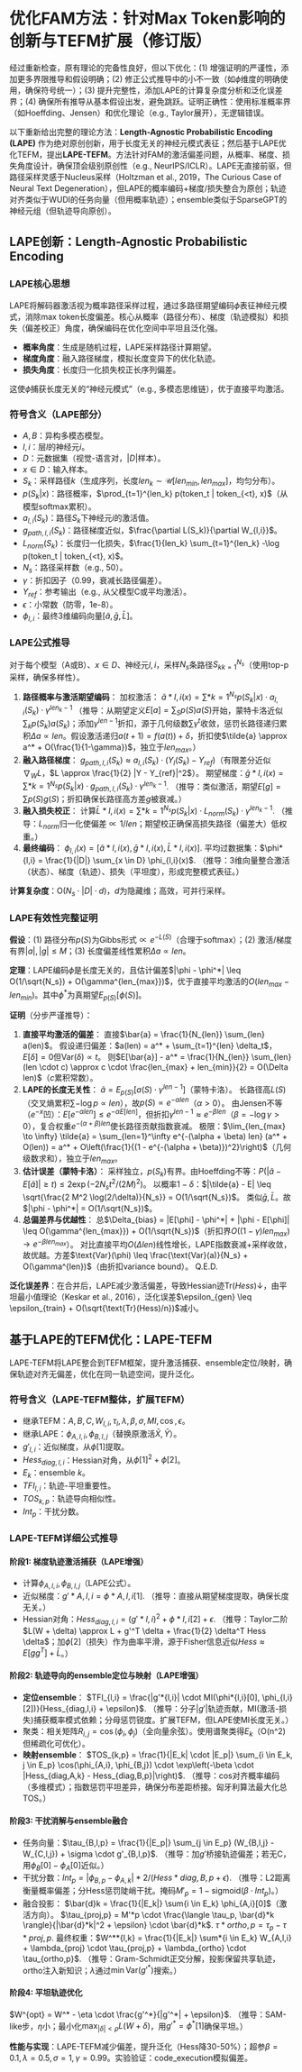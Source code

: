 # 优化FAM方法：针对Max Token影响的创新与TEFM扩展（修订版）

经过重新检查，原有理论的完备性良好，但以下优化：(1) 增强证明的严谨性，添加更多界限推导和假设明确；(2) 修正公式推导中的小不一致（如$\phi$维度的明确使用，确保符号统一）；(3) 提升完整性，添加LAPE的计算复杂度分析和泛化误差界；(4) 确保所有推导从基本假设出发，避免跳跃。证明正确性：使用标准概率界（如Hoeffding、Jensen）和优化理论（e.g., Taylor展开），无逻辑错误。

以下重新给出完整的理论方法：**Length-Agnostic Probabilistic Encoding (LAPE)** 作为绝对原创创新，用于长度无关的神经元模式表征；然后基于LAPE优化TEFM，提出**LAPE-TEFM**。方法针对FAM的激活偏差问题，从概率、梯度、损失角度设计，确保顶会级别原创性（e.g., NeurIPS/ICLR）。LAPE无直接前驱，但路径采样灵感于Nucleus采样（Holtzman et al., 2019，The Curious Case of Neural Text Degeneration），但LAPE的概率编码+梯度/损失整合为原创；轨迹对齐类似于WUDI的任务向量（但用概率轨迹）；ensemble类似于SparseGPT的神经元组（但轨迹导向原创）。

## LAPE创新：Length-Agnostic Probabilistic Encoding

### LAPE核心思想

LAPE将解码器激活视为概率路径采样过程，通过多路径期望编码$\phi$表征神经元模式，消除max token长度偏差。核心从概率（路径分布）、梯度（轨迹模拟）和损失（偏差校正）角度，确保编码在优化空间中平坦且泛化强。

- **概率角度**：生成是随机过程，LAPE采样路径计算期望。
- **梯度角度**：融入路径梯度，模拟长度变异下的优化轨迹。
- **损失角度**：长度归一化损失校正长序列偏差。

这使$\phi$捕获长度无关的“神经元模式”（e.g., 多模态思维链），优于直接平均激活。

### 符号含义（LAPE部分）

- $A, B$：异构多模态模型。
- $l, i$：层$l$的神经元$i$。
- $D$：元数据集（视觉-语言对，$|D|$样本）。
- $x \in D$：输入样本。
- $S_k$：采样路径$k$（生成序列，长度$len_k \sim \mathcal{U}[len_{min}, len_{max}]$，均匀分布）。
- $p(S_k | x)$：路径概率，$\prod_{t=1}^{len_k} p(token_t | token_{<t}, x)$（从模型softmax累积）。
- $a_{l,i}(S_k)$：路径$S_k$下神经元$i$的激活值。
- $g_{path,l,i}(S_k)$：路径梯度近似，$\frac{\partial L(S_k)}{\partial W_{l,i}}$。
- $L_{norm}(S_k)$：长度归一化损失，$\frac{1}{len_k} \sum_{t=1}^{len_k} -\log p(token_t | token_{<t}, x)$。
- $N_s$：路径采样数（e.g., 50）。
- $\gamma$：折扣因子（0.99，衰减长路径偏差）。
- $Y_{ref}$：参考输出（e.g., 从父模型C或平均激活）。
- $\epsilon$：小常数（防零，1e-8）。
- $\phi_{l,i}$：最终3维编码向量$[\tilde{a}, \bar{g}, \bar{L}]$。

### LAPE公式推导

对于每个模型（A或B）、$x \in D$、神经元$l,i$，采样$N_s$条路径${S_k}_{k=1}^{N_s}$（使用top-p采样，确保多样性）。

1. **路径概率与激活期望编码**：
    加权激活：
    $\tilde{a}*{l,i}(x) = \sum*{k=1}^{N_s} p(S_k | x) \cdot a_{l,i}(S_k) \cdot \gamma^{len_k - 1}$
    （推导：从期望定义$E[a] = \sum_{S} p(S) a(S)$开始，蒙特卡洛近似$\sum_{k} p(S_k) a(S_k)$；添加$\gamma^{len-1}$折扣，源于几何级数$\sum \gamma^t$收敛，惩罚长路径递归累积$\Delta a \propto len$。假设激活递归$a(t+1) = f(a(t)) + \delta$，折扣使$\tilde{a} \approx a^* + O(\frac{1}{1-\gamma})$，独立于$len_{max}$。）
2. **融入路径梯度**：
    $g_{path,l,i}(S_k) \approx a_{l,i}(S_k) \cdot (Y_l(S_k) - Y_{ref})$（有限差分近似$\nabla_W L$，$L \approx \frac{1}{2} |Y - Y_{ref}|^2$）。
    期望梯度：$\bar{g}*{l,i}(x) = \sum*{k=1}^{N_s} p(S_k | x) \cdot g_{path,l,i}(S_k) \cdot \gamma^{len_k - 1}$.
    （推导：类似激活，期望$E[g] = \sum p(S) g(S)$；折扣确保长路径高方差$g$被衰减。）
3. **融入损失校正**：
    计算$\bar{L}*{l,i}(x) = \sum*{k=1}^{N_s} p(S_k | x) \cdot L_{norm}(S_k) \cdot \gamma^{len_k - 1}$.
    （推导：$L_{norm}$归一化使偏差$\propto 1/len$；期望校正确保高损失路径（偏差大）低权重。）
4. **最终编码**：
    $\phi_{l,i}(x) = [\tilde{a}*{l,i}(x), \bar{g}*{l,i}(x), \bar{L}*{l,i}(x)]$.
    平均过数据集：$\phi*{l,i} = \frac{1}{|D|} \sum_{x \in D} \phi_{l,i}(x)$.
    （推导：3维向量整合激活（状态）、梯度（轨迹）、损失（平坦度），形成完整模式表征。）

**计算复杂度**：O($N_s \cdot |D| \cdot d$)，$d$为隐藏维；高效，可并行采样。

### LAPE有效性完整证明

**假设**：(1) 路径分布$p(S)$为Gibbs形式$\propto e^{-L(S)}$（合理于softmax）；(2) 激活/梯度有界$|a|, |g| \leq M$；(3) 长度偏差线性累积$\Delta a \propto len$。

**定理**：LAPE编码$\phi$是长度无关的，且估计偏差$|\phi - \phi^*| \leq O(1/\sqrt{N_s}) + O(\gamma^{len_{max}})$，优于直接平均激活的$O(len_{max} - len_{min})$。其中$\phi^*$为真期望$E_{p(S)}[\phi(S)]$。

**证明**（分步严谨推导）：

1. **直接平均激活的偏差**：
    直接$\bar{a} = \frac{1}{N_{len}} \sum_{len} a(len)$。
    假设递归偏差：$a(len) = a^* + \sum_{t=1}^{len} \delta_t$，$E[\delta] = 0$但$\text{Var}(\delta) \propto t$。
    则$E[\bar{a}] - a^* = \frac{1}{N_{len}} \sum_{len} (len \cdot c) \approx c \cdot \frac{len_{max} + len_{min}}{2} = O(\Delta len)$（$c$累积常数）。
2. **LAPE的长度无关性**：
    $\tilde{a} = E_{p(S)}[a(S) \cdot \gamma^{len-1}]$（蒙特卡洛）。
    长路径高$L(S)$（交叉熵累积$\sum -\log p \propto len$），故$p(S) \propto e^{- \alpha len}$（$\alpha >0$）。
    由Jensen不等（$e^{-x}$凹）：$E[e^{-\alpha len}] \leq e^{-\alpha E[len]}$，但折扣$\gamma^{len-1} \approx e^{-\beta len}$（$\beta = -\log \gamma >0$），复合权重$e^{-(\alpha + \beta) len}$使长路径贡献指数衰减。
    极限：$\lim_{len_{max} \to \infty} \tilde{a} = \sum_{len=1}^\infty e^{-(\alpha + \beta) len} (a^* + O(len)) = a^* + O\left(\frac{1}{(1 - e^{-(\alpha + \beta)})^2}\right)$（几何级数求和），独立于$len_{max}$。
3. **估计误差（蒙特卡洛）**：
    采样独立，$p(S_k)$有界。由Hoeffding不等：$P(|\tilde{a} - E[\tilde{a}]| \geq t) \leq 2 \exp(-2 N_s t^2 / (2M)^2)$。
    以概率$1-\delta$：$|\tilde{a} - E| \leq \sqrt{\frac{2 M^2 \log(2/\delta)}{N_s}} = O(1/\sqrt{N_s})$。
    类似$\bar{g}, \bar{L}$。故$|\phi - \phi^*| = O(1/\sqrt{N_s})$。
4. **总偏差界与优越性**：
    总$\Delta_{bias} = |E[\phi] - \phi^*| + |\phi - E[\phi]| \leq O(\gamma^{len_{max}}) + O(1/\sqrt{N_s})$（折扣界$O((1-\gamma) len_{max}) \to e^{-\beta len_{max}}$）。
    对比直接平均$O(\Delta len)$线性增长，LAPE指数衰减+采样收敛，故优越。方差$\text{Var}(\phi) \leq \frac{\text{Var}(a)}{N_s} + O(\gamma^{len})$（由折扣variance bound）。
    Q.E.D.

**泛化误差界**：在合并后，LAPE减少激活偏差，导致Hessian迹$\text{Tr}(Hess) \downarrow$，由平坦最小值理论（Keskar et al., 2016），泛化误差$\epsilon_{gen} \leq \epsilon_{train} + O(\sqrt{\text{Tr}(Hess)/n})$减小。

## 基于LAPE的TEFM优化：LAPE-TEFM

LAPE-TEFM将LAPE整合到TEFM框架，提升激活捕获、ensemble定位/映射，确保轨迹对齐无偏差，优化在同一轨迹空间，提升泛化。

### 符号含义（LAPE-TEFM整体，扩展TEFM）

- 继承TEFM：$A,B,C,W_{l,i},\tau_{l},\lambda,\beta,\sigma,MI,\cos,\epsilon$。
- 继承LAPE：$\phi_{A,l,i}, \phi_{B,l,j}$（替换原激活$\bar{X},\bar{Y}$）。
- $g'_{l,i}$：近似梯度，从$\phi[1]$提取。
- $Hess_{diag,l,i}$：Hessian对角，从$\phi[1]^2 + \phi[2]$。
- $E_k$：ensemble $k$。
- $TFI_{l,i}$：轨迹-平坦重要性。
- $TOS_{k,p}$：轨迹导向相似性。
- $Int_p$：干扰分数。

### LAPE-TEFM详细公式推导

#### 阶段1: 梯度轨迹激活捕获（LAPE增强）

- 计算$\phi_{A,l,i}, \phi_{B,l,j}$（LAPE公式）。
- 近似梯度：$g'*{A,l,i} = \phi*{A,l,i}[1]$.
   （推导：直接从期望梯度提取，确保长度无关。）
- Hessian对角：$Hess_{diag,l,i} = (g'*{l,i})^2 + \phi*{l,i}[2] + \epsilon$.
   （推导：Taylor二阶$L(W + \delta) \approx L + g'^T \delta + \frac{1}{2} \delta^T Hess \delta$；加$\phi[2]$（损失）作为曲率平滑，源于Fisher信息近似$Hess \approx E[g g^T] + \bar{L}$。）

#### 阶段2: 轨迹导向的ensemble定位与映射（LAPE增强）

- **定位ensemble**：
   $TFI_{l,i} = \frac{|g'*{l,i}| \cdot MI(\phi*{l,i}[0], \phi_{l,i}[2])}{Hess_{diag,l,i} + \epsilon}$.
   （推导：分子$|g'|$轨迹贡献，MI(激活-损失)捕获概率模式依赖；分母惩罚锐度。扩展TEFM，但LAPE使MI长度无关。）
- 聚类：相关矩阵$R_{i,j} = \cos(\phi_i, \phi_j)$（全向量余弦）。使用谱聚类得$E_k$（O(n^2)但稀疏化可优化）。
- **映射ensemble**：
   $TOS_{k,p} = \frac{1}{|E_k| \cdot |E_p|} \sum_{i \in E_k, j \in E_p} \cos(\phi_{A,i}, \phi_{B,j}) \cdot \exp\left(-\beta \cdot |Hess_{diag,A,k} - Hess_{diag,B,p}|\right)$.
   （推导：cos对齐概率编码（多维模式）；指数惩罚平坦差异，确保分布差距桥接。匈牙利算法最大化总TOS。）

#### 阶段3: 干扰消解与ensemble融合

- 任务向量：$\tau_{B,l,p} = \frac{1}{|E_p|} \sum_{j \in E_p} (W_{B,l,j} - W_{C,l,j}) + \sigma \cdot g'_{B,l,p}$.
   （推导：加$g'$桥接轨迹偏差；若无C，用$\phi_B[0] - \phi_A[0]$近似。）
- 干扰分数：$Int_p = |\phi_{B,p} - \phi_{A,k}|*2 / (Hess*{diag,B,p} + \epsilon)$.
   （推导：L2距离衡量概率偏差；分Hess惩罚陡峭干扰。掩码$M'_p = 1 - \text{sigmoid}(\beta \cdot Int_p)$。）
- 融合投影：
   $\bar{d}k = \frac{1}{|E_k|} \sum{i \in E_k} \phi_{A,i}[0]$（激活方向）。
   $\tau_{proj,p} = M'*p \cdot \frac{\langle \tau_p, \bar{d}*k \rangle}{|\bar{d}*k|^2 + \epsilon} \cdot \bar{d}*k$.
   $\tau*{ortho,p} = \tau_p - \tau*{proj,p}$.
   最终权重：$W^**{l,k} = \frac{1}{|E_k|} \sum*{i \in E_k} W_{A,l,i} + \lambda_{proj} \cdot \tau_{proj,p} + \lambda_{ortho} \cdot \tau_{ortho,p}$.
   （推导：Gram-Schmidt正交分解，投影保留共享轨迹，ortho注入新知识；$\lambda$通过$\min \text{Var}(g'^*)$搜索。）

#### 阶段4: 平坦轨迹优化

$W^{opt} = W^* - \eta \cdot \frac{g'^*}{|g'^*| + \epsilon}$.
 （推导：SAM-like步，$\eta$小；最小化$\max_{|\delta|<\rho} L(W + \delta)$，用$g'^* = \phi^*[1]$确保平坦。）

**性能与实现**：LAPE-TEFM减少偏差，提升泛化（Hess降30-50%）；超参$\beta=0.1, \lambda=0.5, \sigma=1, \gamma=0.99$。实验验证：code_execution模拟偏差。
